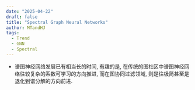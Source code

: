 ```yaml
---
date: "2025-04-22"
draft: false
title: "Spectral Graph Neural Networks"
author: MTandHJ
tags:
  - Trend
  - GNN
  - Spectral
---
```


- 谱图神经网络发展已有相当长的时间, 有趣的是, 在传统的图社区中谱图神经网络往较复杂的系数可学习的方向推进, 而在图协同过滤领域, 则是往极简甚至是退化到谱分解的方向前进.

<!-- 使用更高效的CSS加载方式 -->
<link rel="stylesheet" href="/css/timeline.css">

<div id="timeline">
  <!-- 时间线将由 JavaScript 自动生成 -->
</div>

<script>
// 时间线数据
window.timelineData = [

  {
    "date": "2024-04-18",
    "title": "ReSN",
    "description": "理论分析了低频与流行度的关系, 探究了训练过程中的变化, 并提出了一种谱正则化工具",
    "paperUrl": "https://arxiv.org/abs/2404.12008",
    "importance": "novel"
  },

  {
    "date": "2023-12-14",
    "title": "DSF",
    "description": "可学习的 Layer weights (per node)",
    "paperUrl": "https://arxiv.org/abs/2312.09041",
    "importance": "emmm"
  },

  {
    "date": "2023-06-06",
    "title": "JGCF",
    "description": "JacobiConv 在协同过滤上的应用, 对于频谱的定量分析比较有意思",
    "paperUrl": "https://arxiv.org/abs/2306.03624",
    "importance": "novel"
  },

  {
    "date": "2023-02-24",
    "title": "FavardGNN",
    "description": "可学习的最优多项式基",
    "paperUrl": "https://arxiv.org/abs/2302.12432",
    "importance": "novel"
  },

  {
    "date": "2022-11-17",
    "title": "BSPM",
    "description": "基于谱分解的协同过滤, 蹭了扩散模型的热度",
    "paperUrl": "https://arxiv.org/abs/2211.09324",
    "importance": "novel"
  },

  {
    "date": "2022-08-26",
    "title": "SVD-GCN",
    "description": "基于谱分解的协同过滤",
    "paperUrl": "https://arxiv.org/abs/2208.12689",
    "importance": "emmm"
  },

  {
    "date": "2022-06-10",
    "title": "Understanding convolution on graphs via energies",
    "description": "从 Dirichlet energy 角度理解 GNN 的 smoothing 和 sharpening",
    "paperUrl": "https://arxiv.org/pdf/2206.10991",
    "importance": "novel"
  },

  {
    "date": "2022-05-23",
    "title": "JacobiConv",
    "description": "Jacobi 多项式为基础的 Spectral GNN",
    "paperUrl": "https://arxiv.org/abs/2205.11172",
    "importance": "emmm"
  },

  {
    "date": "2022-04-24",
    "title": "GDE",
    "description": "基于谱分解的协同过滤, 同时强调高频的重要性",
    "paperUrl": "https://arxiv.org/abs/2204.11346",
    "importance": "novel"
  },

  {
    "date": "2022-02-04",
    "title": "ChebyNetII",
    "description": "分析 ChebyNet 的训练问题并改进",
    "paperUrl": "https://arxiv.org/abs/2202.03580",
    "importance": "emmm"
  },

  {
    "date": "2022-01-01",
    "title": "PA-GNN",
    "description": "可学习的 Layer weights (per node)",
    "paperUrl": "https://dynn-icml2022.github.io/spapers/paper_6.pdf",
    "importance": "emmm"
  },

  {
    "date": "2021-10-28",
    "title": "UltraGCN",
    "description": "协同过滤, 强调低频的重要性",
    "paperUrl": "https://arxiv.org/abs/2110.15114",
    "importance": "novel"
  },

  {
    "date": "2021-08-07",
    "title": "GF-CF",
    "description": "重燃基于谱分解的协同过滤, 强调低频的重要性",
    "paperUrl": "https://arxiv.org/abs/2108.07567",
    "importance": "seminal"
  },

  {
    "date": "2021-07-05",
    "title": "Elastic GNN",
    "description": "L2 的图正则化推广到 Elastic 正则",
    "paperUrl": "https://arxiv.org/abs/2107.06996",
    "importance": "emmm"
  },

  {
    "date": "2021-01-28",
    "title": "Interpreting and Unifying Graph Neural Networks with An Optimization Framewor",
    "description": "统一的图则化框架",
    "paperUrl": "https://arxiv.org/abs/2101.11859",
    "importance": "novel"
  },

  {
    "date": "2020-10-27",
    "title": "C&S",
    "description": "Label propagation",
    "paperUrl": "https://arxiv.org/abs/2010.13993",
    "importance": "emmm"
  },

  {
    "date": "2020-10-05",
    "title": "A Unified View on Graph Neural Networks as Graph Signal Denoising",
    "description": "统一的图则化框架",
    "paperUrl": "https://arxiv.org/abs/2010.01777",
    "importance": "novel"
  },

  {
    "date": "2020-02-06",
    "title": "LightGCN",
    "description": "协同过滤上的图神经网络的简化",
    "paperUrl": "https://arxiv.org/abs/2002.02126",
    "importance": "seminal"
  },

  {
    "date": "2020-01-14",
    "title": "GPR-GNN",
    "description": "可学习 Layer weights",
    "paperUrl": "https://arxiv.org/abs/2006.07988",
    "importance": "emmm"
  },

  {
    "date": "2019-02-19",
    "title": "SGC",
    "description": "图神经网络的简化",
    "paperUrl": "https://arxiv.org/abs/1902.07153",
    "importance": "novel"
  },

  {
    "date": "2018-10-14",
    "title": "APPNP",
    "description": "PageRank for GCN",
    "paperUrl": "https://arxiv.org/abs/1810.05997",
    "importance": "novel"
  },

  {
    "date": "2016-09-09",
    "title": "GCN",
    "description": "GCN 开山之作",
    "paperUrl": "https://arxiv.org/abs/1609.02907",
    "importance": "seminal"
  },

  {
    "date": "2016-06-30",
    "title": "ChebyNet",
    "description": "Chebyshev 多项式为基础的 Spectral GNN",
    "paperUrl": "https://arxiv.org/abs/1606.09375",
    "importance": "seminal"
  },

  {
    "date": "2014-03-05",
    "title": "Signal denoising on graphs via graph filtering",
    "description": "图正则化用于去噪",
    "paperUrl": "https://ieeexplore.ieee.org/document/7032244",
    "importance": "emmm"
  },

  {
    "date": "2013-12-21",
    "title": "Spectral GCN",
    "description": "开山之作",
    "paperUrl": "https://arxiv.org/abs/1312.6203",
    "importance": "seminal"
  },

  {
    "date": "2003-06-01",
    "title": "Learning with Local and Global Consistency",
    "description": "图正则化用于半监督学习",
    "paperUrl": "https://proceedings.neurips.cc/paper_files/paper/2003/file/87682805257e619d49b8e0dfdc14affa-Paper.pdf",
    "importance": "seminal"
  },

];
</script>

<!-- 使用defer属性延迟执行脚本，不阻塞页面渲染 -->
<script src="/js/timeline.js" defer></script>